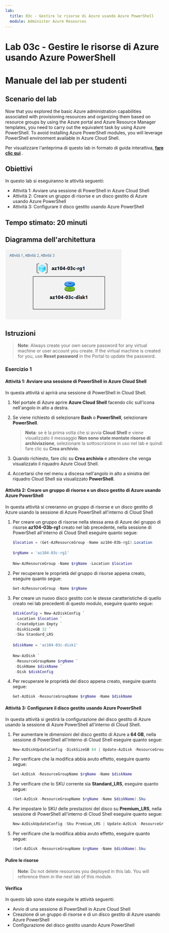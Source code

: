 ```yaml
---
lab:
  title: 03c - Gestire le risorse di Azure usando Azure PowerShell
  module: Administer Azure Resources
---
```


# <a name="lab-03c---manage-azure-resources-by-using-azure-powershell"></a>Lab 03c - Gestire le risorse di Azure usando Azure PowerShell
# <a name="student-lab-manual"></a>Manuale del lab per studenti

## <a name="lab-scenario"></a>Scenario del lab

Now that you explored the basic Azure administration capabilities associated with provisioning resources and organizing them based on resource groups by using the Azure portal and Azure Resource Manager templates, you need to carry out the equivalent task by using Azure PowerShell. To avoid installing Azure PowerShell modules, you will leverage PowerShell environment available in Azure Cloud Shell.

Per visualizzare l'anteprima di questo lab in formato di guida interattiva, **[fare clic qui](https://mslabs.cloudguides.com/en-us/guides/AZ-104%20Exam%20Guide%20-%20Microsoft%20Azure%20Administrator%20Exercise%206)** .

## <a name="objectives"></a>Obiettivi

In questo lab si eseguiranno le attività seguenti:

+ Attività 1: Avviare una sessione di PowerShell in Azure Cloud Shell
+ Attività 2: Creare un gruppo di risorse e un disco gestito di Azure usando Azure PowerShell
+ Attività 3: Configurare il disco gestito usando Azure PowerShell

## <a name="estimated-timing-20-minutes"></a>Tempo stimato: 20 minuti

## <a name="architecture-diagram"></a>Diagramma dell'architettura

![image](../media/lab03c.png)

## <a name="instructions"></a>Istruzioni

> <bpt id="p1">**</bpt>Note<ept id="p1">**</ept>:  Always create your own secure password for any virtual machine or user account you create. If the virtual machine is created for you, use <bpt id="p1">**</bpt>Reset password<ept id="p1">**</ept> in the Portal to update the password. 

### <a name="exercise-1"></a>Esercizio 1

#### <a name="task-1-start-a-powershell-session-in-azure-cloud-shell"></a>Attività 1: Avviare una sessione di PowerShell in Azure Cloud Shell

In questa attività si aprirà una sessione di PowerShell in Cloud Shell. 

1. Nel portale di Azure aprire **Azure Cloud Shell** facendo clic sull'icona nell'angolo in alto a destra.

1. Se viene richiesto di selezionare **Bash** o **PowerShell**, selezionare **PowerShell**. 

    >**Nota**: se è la prima volta che si avvia **Cloud Shell** e viene visualizzato il messaggio **Non sono state montate risorse di archiviazione**, selezionare la sottoscrizione in uso nel lab e quindi fare clic su **Crea archivio**. 

1. Quando richiesto, fare clic su **Crea archivio** e attendere che venga visualizzato il riquadro Azure Cloud Shell. 

1. Accertarsi che nel menu a discesa nell'angolo in alto a sinistra del riquadro Cloud Shell sia visualizzato **PowerShell**.

#### <a name="task-2-create-a-resource-group-and-an-azure-managed-disk-by-using-azure-powershell"></a>Attività 2: Creare un gruppo di risorse e un disco gestito di Azure usando Azure PowerShell

In questa attività si creeranno un gruppo di risorse e un disco gestito di Azure usando la sessione di Azure PowerShell all'interno di Cloud Shell

1. Per creare un gruppo di risorse nella stessa area di Azure del gruppo di risorse **az104-03b-rg1** creato nel lab precedente, nella sessione di PowerShell all'interno di Cloud Shell eseguire quanto segue:

   ```powershell
   $location = (Get-AzResourceGroup -Name az104-03b-rg1).Location

   $rgName = 'az104-03c-rg1'

   New-AzResourceGroup -Name $rgName -Location $location
   ```
1. Per recuperare le proprietà del gruppo di risorse appena creato, eseguire quanto segue:

   ```powershell
   Get-AzResourceGroup -Name $rgName
   ```
1. Per creare un nuovo disco gestito con le stesse caratteristiche di quello creato nei lab precedenti di questo modulo, eseguire quanto segue:

   ```powershell
   $diskConfig = New-AzDiskConfig `
    -Location $location `
    -CreateOption Empty `
    -DiskSizeGB 32 `
    -Sku Standard_LRS

   $diskName = 'az104-03c-disk1'

   New-AzDisk `
    -ResourceGroupName $rgName `
    -DiskName $diskName `
    -Disk $diskConfig
   ```

1. Per recuperare le proprietà del disco appena creato, eseguire quanto segue:

   ```powershell
   Get-AzDisk -ResourceGroupName $rgName -Name $diskName
   ```

#### <a name="task-3-configure-the-managed-disk-by-using-azure-powershell"></a>Attività 3: Configurare il disco gestito usando Azure PowerShell

In questa attività si gestirà la configurazione del disco gestito di Azure usando la sessione di Azure PowerShell all'interno di Cloud Shell. 

1. Per aumentare le dimensioni del disco gestito di Azure a **64 GB**, nella sessione di PowerShell all'interno di Cloud Shell eseguire quanto segue:

   ```powershell
   New-AzDiskUpdateConfig -DiskSizeGB 64 | Update-AzDisk -ResourceGroupName $rgName -DiskName $diskName
   ```

1. Per verificare che la modifica abbia avuto effetto, eseguire quanto segue:

   ```powershell
   Get-AzDisk -ResourceGroupName $rgName -Name $diskName
   ```

1. Per verificare che lo SKU corrente sia **Standard_LRS**, eseguire quanto segue:

   ```powershell
   (Get-AzDisk -ResourceGroupName $rgName -Name $diskName).Sku
   ```

1. Per impostare lo SKU delle prestazioni del disco su **Premium_LRS**, nella sessione di PowerShell all'interno di Cloud Shell eseguire quanto segue:

   ```powershell
   New-AzDiskUpdateConfig -Sku Premium_LRS | Update-AzDisk -ResourceGroupName $rgName -DiskName $diskName
   ```

1. Per verificare che la modifica abbia avuto effetto, eseguire quanto segue:

   ```powershell
   (Get-AzDisk -ResourceGroupName $rgName -Name $diskName).Sku
   ```

#### <a name="clean-up-resources"></a>Pulire le risorse

   ><bpt id="p1">**</bpt>Note<ept id="p1">**</ept>: Do not delete resources you deployed in this lab. You will reference them in the next lab of this module.

#### <a name="review"></a>Verifica

In questo lab sono state eseguite le attività seguenti:

- Avvio di una sessione di PowerShell in Azure Cloud Shell
- Creazione di un gruppo di risorse e di un disco gestito di Azure usando Azure PowerShell
- Configurazione del disco gestito usando Azure PowerShell
